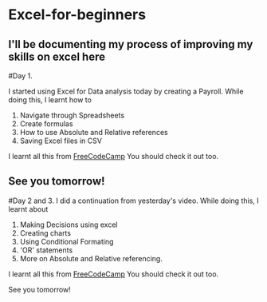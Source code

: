 # Excel-for-beginners
I'll be documenting my process of improving my skills on excel here
-----------------------------
#Day 1.

I started using Excel for Data analysis today by creating a Payroll.
While doing this, I learnt how to 
1. Navigate through Spreadsheets
2. Create formulas
3. How to use Absolute and Relative references
4. Saving Excel files in CSV 

I learnt all this from [FreeCodeCamp](https://www.youtube.com/watch?v=Vl0H-qTclOg&t=2379s)
You should check it out too.

See you tomorrow!
-----------------------------------
#Day 2 and 3. 
I did a continuation from yesterday's video. 
While doing this, I learnt about
1. Making Decisions using excel
2. Creating charts
3. Using Conditional Formating
4. 'OR' statements
5. More on Absolute and Relative referencing.

I learnt all this from [FreeCodeCamp](https://www.youtube.com/watch?v=Vl0H-qTclOg&t=2379s)
You should check it out too.

See you tomorrow!
